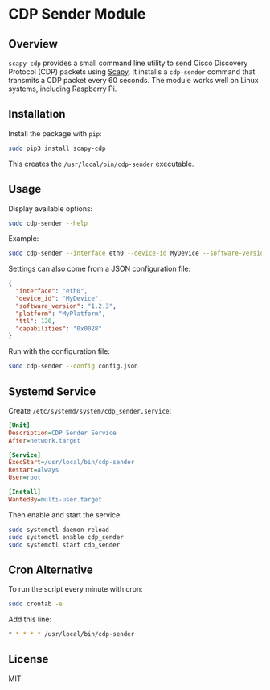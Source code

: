 # CDP Sender Module

## Overview
`scapy-cdp` provides a small command line utility to send Cisco Discovery Protocol (CDP) packets using [Scapy](https://scapy.net/). It installs a `cdp-sender` command that transmits a CDP packet every 60 seconds. The module works well on Linux systems, including Raspberry Pi.

## Installation
Install the package with `pip`:

```bash
sudo pip3 install scapy-cdp
```

This creates the `/usr/local/bin/cdp-sender` executable.

## Usage
Display available options:

```bash
sudo cdp-sender --help
```

Example:

```bash
sudo cdp-sender --interface eth0 --device-id MyDevice --software-version "1.2.3" --platform "MyPlatform"
```

Settings can also come from a JSON configuration file:

```json
{
  "interface": "eth0",
  "device_id": "MyDevice",
  "software_version": "1.2.3",
  "platform": "MyPlatform",
  "ttl": 120,
  "capabilities": "0x0028"
}
```

Run with the configuration file:

```bash
sudo cdp-sender --config config.json
```

## Systemd Service
Create `/etc/systemd/system/cdp_sender.service`:

```ini
[Unit]
Description=CDP Sender Service
After=network.target

[Service]
ExecStart=/usr/local/bin/cdp-sender
Restart=always
User=root

[Install]
WantedBy=multi-user.target
```

Then enable and start the service:

```bash
sudo systemctl daemon-reload
sudo systemctl enable cdp_sender
sudo systemctl start cdp_sender
```

## Cron Alternative
To run the script every minute with cron:

```bash
sudo crontab -e
```

Add this line:

```bash
* * * * * /usr/local/bin/cdp-sender
```

## License
MIT
